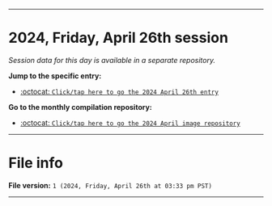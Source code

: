 
***

# 2024, Friday, April 26th session

_Session data for this day is available in a separate repository._

**Jump to the specific entry:**

- [:octocat: `Click/tap here to go the 2024 April 26th entry`](https://github.com/seanpm2001/SeansLifeArchive_Images_MotorWorld_CarFactory_Y2024_V4/tree/SeansLifeArchive_Images_MotorWorld_CarFactory_Y2024_V4_Main-dev/04_April/26/)

**Go to the monthly compilation repository:**

- [:octocat: `Click/tap here to go the 2024 April image repository`](https://github.com/seanpm2001/SeansLifeArchive_Images_MotorWorld_CarFactory_Y2024_V4/)

***

# File info

**File version:** `1 (2024, Friday, April 26th at 03:33 pm PST)`

***
